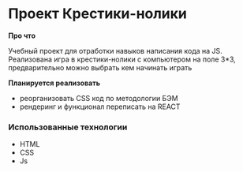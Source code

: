 # Проект Крестики-нолики

**Про что**

Учебный проект для отработки навыков написания кода на JS.
Реализована игра в крестики-нолики с компьютером на поле 3*3, предварительно можно выбрать кем начинать играть

**Планируется реализовать**
* реорганизовать CSS код по методологии БЭМ
* рендеринг и функционал переписать на REACT


### Использованные технологии
* HTML
* CSS
* Js
